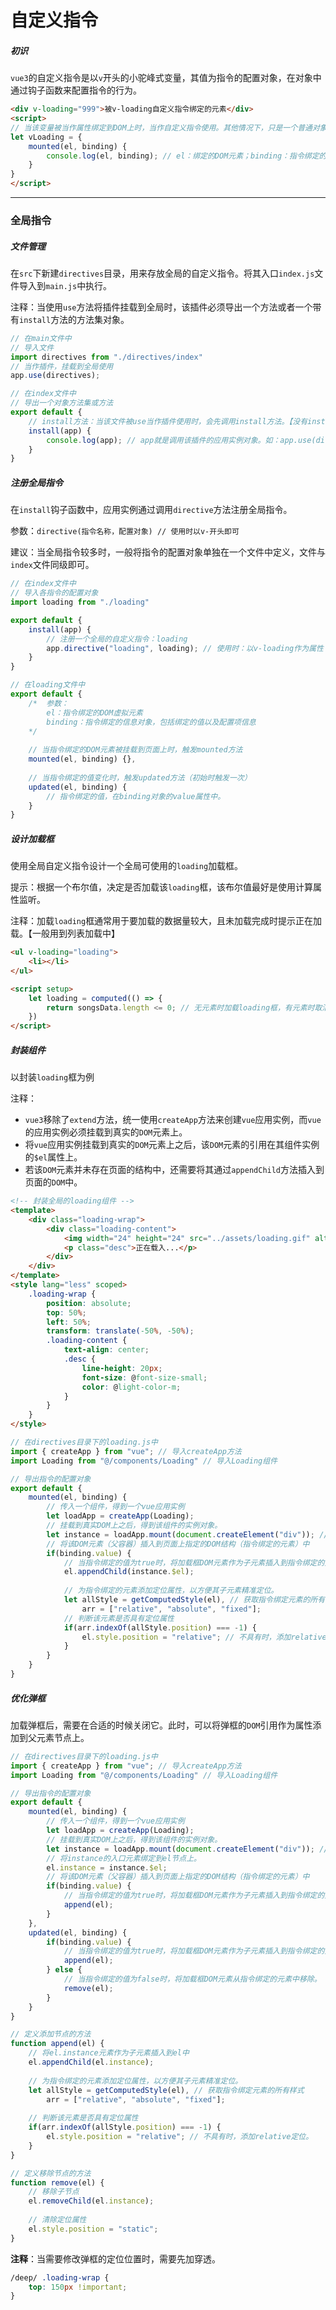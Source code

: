 # 自定义指令

##### 初识

`vue3`的自定义指令是以`v`开头的小驼峰式变量，其值为指令的配置对象，在对象中通过钩子函数来配置指令的行为。

```html
<div v-loading="999">被v-loading自定义指令绑定的元素</div>
<script>
// 当该变量被当作属性绑定到DOM上时，当作自定义指令使用。其他情况下，只是一个普通对象。
let vLoading = {
    mounted(el, binding) {
        console.log(el, binding); // el：绑定的DOM元素；binding：指令绑定的信息对象
    }
}
</script>
```

<hr>

### 全局指令

##### 文件管理

在`src`下新建`directives`目录，用来存放全局的自定义指令。将其入口`index.js`文件导入到`main.js`中执行。

注释：当使用`use`方法将插件挂载到全局时，该插件必须导出一个方法或者一个带有`install`方法的方法集对象。

```js
// 在main文件中
// 导入文件
import directives from "./directives/index"
// 当作插件，挂载到全局使用
app.use(directives);

// 在index文件中
// 导出一个对象方法集或方法
export default {
    // install方法：当该文件被use当作插件使用时，会先调用install方法。【没有install方法的文件是不能作为插件来使用的】
    install(app) {
        console.log(app); // app就是调用该插件的应用实例对象。如：app.use(directives);
    }
}
```



##### 注册全局指令

在`install`钩子函数中，应用实例通过调用`directive`方法注册全局指令。

参数：`directive(指令名称，配置对象) // 使用时以v-开头即可`

建议：当全局指令较多时，一般将指令的配置对象单独在一个文件中定义，文件与`index`文件同级即可。

```js
// 在index文件中
// 导入各指令的配置对象
import loading from "./loading"

export default {
    install(app) {
        // 注册一个全局的自定义指令：loading
        app.directive("loading", loading); // 使用时：以v-loading作为属性
    }
}

// 在loading文件中
export default {
    /*	参数：
		el：指令绑定的DOM虚拟元素
		binding：指令绑定的信息对象，包括绑定的值以及配置项信息
    */
    
    // 当指令绑定的DOM元素被挂载到页面上时，触发mounted方法
    mounted(el, binding) {},
    
    // 当指令绑定的值变化时，触发updated方法（初始时触发一次）
    updated(el, binding) {
        // 指令绑定的值，在binding对象的value属性中。
    }
}
```



##### 设计加载框

使用全局自定义指令设计一个全局可使用的`loading`加载框。

提示：根据一个布尔值，决定是否加载该`loading`框，该布尔值最好是使用计算属性监听。

注释：加载`loading`框通常用于要加载的数据量较大，且未加载完成时提示正在加载。【一般用到列表加载中】

```html
<ul v-loading="loading">
    <li></li>
</ul>

<script setup>
	let loading = computed(() => {
        return songsData.length <= 0; // 无元素时加载loading框，有元素时取消loading框。
    })
</script>
```



##### 封装组件

以封装`loading`框为例

注释：

- `vue3`移除了`extend`方法，统一使用`createApp`方法来创建`vue`应用实例，而`vue`的应用实例必须挂载到真实的`DOM`元素上。
- 将`vue`应用实例挂载到真实的`DOM`元素上之后，该`DOM`元素的引用在其组件实例的`$el`属性上。
- 若该`DOM`元素并未存在页面的结构中，还需要将其通过`appendChild`方法插入到页面的`DOM`中。

```html
<!-- 封装全局的loading组件 -->
<template>
	<div class="loading-wrap">
        <div class="loading-content">
            <img width="24" height="24" src="../assets/loading.gif" alt="加载" />
            <p class="desc">正在载入...</p>
        </div>
    </div>
</template>
<style lang="less" scoped>
    .loading-wrap {
        position: absolute;
        top: 50%;
        left: 50%;
        transform: translate(-50%, -50%);
        .loading-content {
            text-align: center;
            .desc {
                line-height: 20px;
                font-size: @font-size-small;
                color: @light-color-m;
            }
        }
    }
</style>
```

```js
// 在directives目录下的loading.js中
import { createApp } from "vue"; // 导入createApp方法
import Loading from "@/components/Loading" // 导入Loading组件

// 导出指令的配置对象
export default {
    mounted(el, binding) {
        // 传入一个组件，得到一个vue应用实例
        let loadApp = createApp(Loading); 
        // 挂载到真实DOM上之后，得到该组件的实例对象。
        let instance = loadApp.mount(document.createElement("div")); // 给组件创建一个真实的父容器
        // 将该DOM元素（父容器）插入到页面上指定的DOM结构（指令绑定的元素）中
        if(binding.value) {
            // 当指令绑定的值为true时，将加载框DOM元素作为子元素插入到指令绑定的元素中。
            el.appendChild(instance.$el);
            
            // 为指令绑定的元素添加定位属性，以方便其子元素精准定位。
            let allStyle = getComputedStyle(el), // 获取指令绑定元素的所有样式
                arr = ["relative", "absolute", "fixed"];
            // 判断该元素是否具有定位属性
            if(arr.indexOf(allStyle.position) === -1) {
                el.style.position = "relative"; // 不具有时，添加relative定位。
            }
        }
    }
}
```



##### 优化弹框

加载弹框后，需要在合适的时候关闭它。此时，可以将弹框的`DOM`引用作为属性添加到父元素节点上。

```js
// 在directives目录下的loading.js中
import { createApp } from "vue"; // 导入createApp方法
import Loading from "@/components/Loading" // 导入Loading组件

// 导出指令的配置对象
export default {
    mounted(el, binding) {
        // 传入一个组件，得到一个vue应用实例
        let loadApp = createApp(Loading); 
        // 挂载到真实DOM上之后，得到该组件的实例对象。
        let instance = loadApp.mount(document.createElement("div")); // 给组件创建一个真实的父容器
        // 将instance的入口元素绑定到el节点上。
        el.instance = instance.$el;
        // 将该DOM元素（父容器）插入到页面上指定的DOM结构（指令绑定的元素）中
        if(binding.value) {
            // 当指令绑定的值为true时，将加载框DOM元素作为子元素插入到指令绑定的元素中。
            append(el);
        }
    },
    updated(el, binding) {
        if(binding.value) {
            // 当指令绑定的值为true时，将加载框DOM元素作为子元素插入到指令绑定的元素中。
            append(el);
        } else {
            // 当指令绑定的值为false时，将加载框DOM元素从指令绑定的元素中移除。
            remove(el);
        }
    }
}

// 定义添加节点的方法
function append(el) {
    // 将el.instance元素作为子元素插入到el中
    el.appendChild(el.instance);
    
    // 为指令绑定的元素添加定位属性，以方便其子元素精准定位。
	let allStyle = getComputedStyle(el), // 获取指令绑定元素的所有样式
		arr = ["relative", "absolute", "fixed"];
    
	// 判断该元素是否具有定位属性
	if(arr.indexOf(allStyle.position) === -1) {
		el.style.position = "relative"; // 不具有时，添加relative定位。
	}
}

// 定义移除节点的方法
function remove(el) {
    // 移除子节点
    el.removeChild(el.instance);
    
    // 清除定位属性
    el.style.position = "static";
}
```

**注释**：当需要修改弹框的定位位置时，需要先加穿透。

```css
/deep/ .loading-wrap {
	top: 150px !important;
}
```

